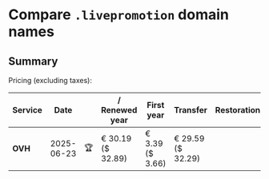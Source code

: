 # Compare `.livepromotion` domain names

## Summary

Pricing (excluding taxes):

| Service | Date |  | / Renewed year | First year | Transfer | Restoration |
|--|--|--|--|--|--|--|
| **OVH** | 2025-06-23 | 🏆 | € 30.19<br>($ 32.89) | € 3.39<br>($ 3.66) | € 29.59<br>($ 32.29) |  |

